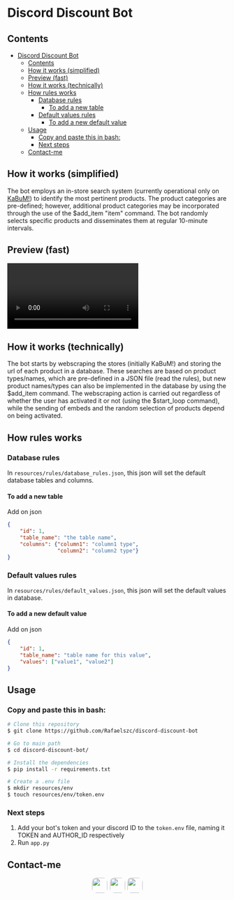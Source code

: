 # Discord Discount Bot

## Contents

- [Discord Discount Bot](#discord-discount-bot)
  - [Contents](#contents)
  - [How it works (simplified)](#how-it-works-simplified)
  - [Preview (fast)](#preview-fast)
  - [How it works (technically)](#how-it-works-technically)
  - [How rules works](#how-rules-works)
    - [Database rules](#database-rules)
      - [To add a new table](#to-add-a-new-table)
    - [Default values rules](#default-values-rules)
      - [To add a new default value](#to-add-a-new-default-value)
  - [Usage](#usage)
    - [Copy and paste this in bash:](#copy-and-paste-this-in-bash)
    - [Next steps](#next-steps)
  - [Contact-me](#contact-me)

## How it works (simplified)
The bot employs an in-store search system (currently operational only on <a href="https://www.kabum.com.br" target="_blank">KaBuM!</a>) to identify the most pertinent products. The product categories are pre-defined; however, additional product categories may be incorporated through the use of the $add_item "item" command. The bot randomly selects specific products and disseminates them at regular 10-minute intervals.

## Preview (fast)
<video controls src="resources/midia/preview.mp4" title="Preview"></video>

## How it works (technically)

The bot starts by webscraping the stores (initially KaBuM!) and storing the url of each product in a database. These searches are based on product types/names, which are pre-defined in a JSON file (read the rules), but new product names/types can also be implemented in the database by using the $add_item command. The webscraping action is carried out regardless of whether the user has activated it or not (using the $start_loop command), while the sending of embeds and the random selection of products depend on being activated.

## How rules works

### Database rules
In `resources/rules/database_rules.json`, this json will set the default database tables and columns.

#### To add a new table
Add on json
```json
{
    "id": 1,
    "table_name": "the table name",
    "columns": {"column1": "column1 type",
                "column2": "column2 type"}
}
```

### Default values rules
In `resources/rules/default_values.json`, this json will set the default values in database.

#### To add a new default value
Add on json
```json
{
    "id": 1,
    "table_name": "table name for this value",
    "values": ["value1", "value2"]
}
```

## Usage

### Copy and paste this in bash:
```bash
# Clone this repository
$ git clone https://github.com/Rafaelszc/discord-discount-bot

# Go to main path
$ cd discord-discount-bot/

# Install the dependencies
$ pip install -r requirements.txt

# Create a .env file
$ mkdir resources/env
$ touch resources/env/token.env
```

### Next steps
1. Add your bot's token and your discord ID to the `token.env` file, naming it TOKEN and AUTHOR_ID respectively
2. Run `app.py`

## Contact-me

<div class="contact-images" align=center>
    <a href="https://github.com/Rafaelszc"><img src="https://img.shields.io/badge/GitHub-100000?style=for-the-badge&logo=github&logoColor=white%22" style="border-radius: 10px; height: 35px; padding-right: 2px;"></a>
    <a href="mailto:rafaelbjj84@gmail.com"><img src="https://img.shields.io/badge/GMAIL-100000?style=for-the-badge&logo=gmail&logoColor=red" style="border-radius: 10px; height: 35px"></a>
    <a href="https://www.linkedin.com/in/rafael-souza-5461762b8"><img src="https://img.shields.io/badge/LINKEDIN-100000?style=for-the-badge&logo=linkedin&logoColor=blue" style="border-radius: 10px; height: 35px; padding-left: 2px;"></a>
</div>